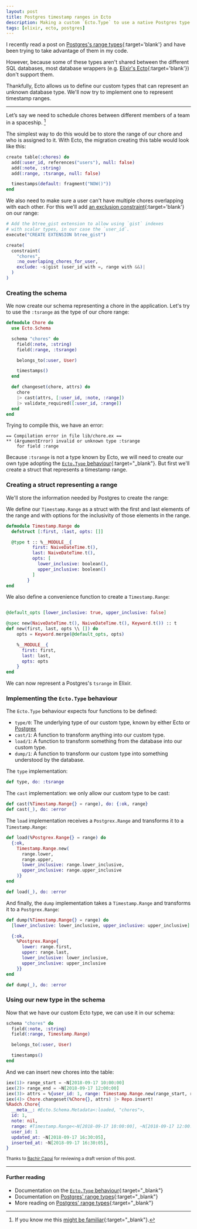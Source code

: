 ```yaml
---
layout: post
title: Postgres timestamp ranges in Ecto
description: Making a custom `Ecto.Type` to use a native Postgres type
tags: [elixir, ecto, postgres]
---
```


I recently read a post on [Postgres's range types][]{:target='blank'} and have
been trying to take advantage of them in my code.

However, because some of these types aren't shared between the different SQL
databases, most <!-- Object Relation Mapping like [Ruby's ActiveRecord][] and -->
database wrappers (e.g. [Elixir's Ecto][]{:target='blank'}) don't support them.

Thankfully, Ecto allows us to define our custom types that can represent an
unknown database type. We'll now try to implement one to represent timestamp
ranges.

[Postgres's range types]: https://tapoueh.org/blog/2018/04/postgresql-data-types-ranges
[Ruby's ActiveRecord]: https://guides.rubyonrails.org/active_record_basics.html
[Elixir's Ecto]: https://hexdocs.pm/ecto/Ecto.html

-----

Let’s say we need to schedule chores between different members of a team in a spaceship. [^1]

The simplest way to do this would be to store the range of our chore and who is
assigned to it. With Ecto, the migration creating this table would look like this:

```elixir
create table(:chores) do
  add(:user_id, references("users"), null: false)
  add(:note, :string)
  add(:range, :tsrange, null: false)

  timestamps(default: fragment("NOW()"))
end
```

We also need to make sure a user can't have multiple chores overlapping with
each other. For this we'll add [an exclusion constraint][]{:target='blank'} on our range:

```elixir
# Add the btree_gist extension to allow using `gist` indexes
# with scalar types, in our case the `user_id`.
execute("CREATE EXTENSION btree_gist")

create(
  constraint(
    "chores",
    :no_overlaping_chores_for_user,
    exclude: ~s|gist (user_id with =, range with &&)|
  )
)
```

### Creating the schema

We now create our schema representing a chore in the application. Let's try to
use the `:tsrange` as the type of our chore range:

```elixir
defmodule Chore do
  use Ecto.Schema

  schema "chores" do
    field(:note, :string)
    field(:range, :tsrange)

    belongs_to(:user, User)

    timestamps()
  end

  def changeset(chore, attrs) do
    chore
    |> cast(attrs, [:user_id, :note, :range])
    |> validate_required([:user_id, :range])
  end
end
```

Trying to compile this, we have an error:
```
== Compilation error in file lib/chore.ex ==
** (ArgumentError) invalid or unknown type :tsrange
    for field :range
```

Because `:tsrange` is not a type known by Ecto, we will need to create our own type
adopting the [`Ecto.Type` behaviour][ecto-type-behaviour]{:target="_blank"}.
But first we'll create a struct that represents a timestamp range.

### Creating a struct representing a range

We'll store the information needed by Postgres to create the range:

We define our `Timestamp.Range` as a struct with the first and last elements of the
range and with options for the inclusivity of those elements in the range.

<!--
We allow `nil` values to represent the lack of first and last elements: an
infinite range.
-->

```elixir
defmodule Timestamp.Range do
  defstruct [:first, :last, opts: []]

  @type t :: %__MODULE__{
          first: NaiveDateTime.t(),
          last: NaiveDateTime.t(),
          opts: [
            lower_inclusive: boolean(),
            upper_inclusive: boolean()
          ]
        }
end
```

We also define a convenience function to create a `Timestamp.Range`:

```elixir

@default_opts [lower_inclusive: true, upper_inclusive: false]

@spec new(NaiveDateTime.t(), NaiveDateTime.t(), Keyword.t()) :: t
def new(first, last, opts \\ []) do
    opts = Keyword.merge(@default_opts, opts)

    %__MODULE__{
      first: first,
      last: last,
      opts: opts
    }
end
```

We can now represent a Postgres's `tsrange` in Elixir.

### Implementing the `Ecto.Type` behaviour
The `Ecto.Type` behaviour expects four functions to be defined:
- `type/0`: The underlying type of our custom type, known by either Ecto or
    <a href='https://github.com/elixir-ecto/postgrex' target='_blank'>Postgrex</a>
- `cast/1`: A function to transform anything into our custom type.
- `load/1`: A function to transform something from the database into our custom
    type.
- `dump/1`: A function to transform our custom type into something understood by
    the database.

The `type` implementation:
```elixir
def type, do: :tsrange
```

The `cast` implementation: we only allow our custom type
to be cast:
```elixir
def cast(%Timestamp.Range{} = range), do: {:ok, range}
def cast(_), do: :error
```

The `load` implementation receives a `Postgrex.Range` and transforms it to a
`Timestamp.Range`:

```elixir
def load(%Postgrex.Range{} = range) do
  {:ok,
    Timestamp.Range.new(
      range.lower,
      range.upper,
      lower_inclusive: range.lower_inclusive,
      upper_inclusive: range.upper_inclusive
    )}
end

def load(_), do: :error
```

And finally, the `dump` implementation takes a `Timestamp.Range` and transforms
it to a `Postgrex.Range`:
```elixir
def dump(%Timestamp.Range{} = range) do
  [lower_inclusive: lower_inclusive, upper_inclusive: upper_inclusive] = range.opts

  {:ok,
    %Postgrex.Range{
      lower: range.first,
      upper: range.last,
      lower_inclusive: lower_inclusive,
      upper_inclusive: upper_inclusive
    }}
end

def dump(_), do: :error
```

### Using our new type in the schema

Now that we have our custom Ecto type, we can use it in our schema:

```elixir
schema "chores" do
  field(:note, :string)
  field(:range, Timestamp.Range)

  belongs_to(:user, User)

  timestamps()
end
```

And we can insert new chores into the table:

```elixir
iex(1)> range_start = ~N[2018-09-17 10:00:00]
iex(2)> range_end = ~N[2018-09-17 12:00:00]
iex(3)> attrs = %{user_id: 1, range: Timestamp.Range.new(range_start, range_end)}
iex(4)> Chore.changeset(%Chore{}, attrs) |> Repo.insert!
%Radch.Chore{
  __meta__: #Ecto.Schema.Metadata<:loaded, "chores">,
  id: 1,
  note: nil,
  range: #Timestamp.Range<~N[2018-09-17 10:00:00], ~N[2018-09-17 12:00:00]>,
  user_id: 1
  updated_at: ~N[2018-09-17 16:30:05],
  inserted_at: ~N[2018-09-17 16:30:05],
}
```

<small>Thanks to <a href='https://twitter.com/caouibachir' target="_blank">Bachir Çaoui</a> for reviewing a
draft version of this post.</small>

-----

#### Further reading
- Documentation on the [`Ecto.Type` behaviour](https://hexdocs.pm/ecto/3.0.0/Ecto.Type.html){:target="_blank"}
- Documentation on [Postgres' range types](https://www.postgresql.org/docs/10/static/rangetypes.html){:target="_blank"}
- More reading on [Postgres' range types](https://tapoueh.org/blog/2018/04/postgresql-data-types-ranges){:target="_blank"}

[^1]: If you know me this [might be familiar][snapshift]{:target="_blank"}.

[snapshift]: https://www.snapshift.co
[ecto-type-behaviour]: https://hexdocs.pm/ecto/2.2.10/Ecto.Type.html
[Postgrex]: https://github.com/elixir-ecto/postgrex
[an exclusion constraint]: https://www.postgresql.org/docs/current/static/ddl-constraints.html#DDL-CONSTRAINTS-EXCLUSION

